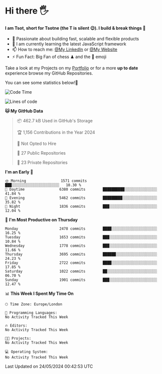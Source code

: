 # Hi there :raised_hand_with_fingers_splayed:
#### I am Tsot, short for Tsotne (the T is silent :wink:). I build & break things :space_invader:
- :telescope: Passionate about building fast, scalable and flexible products
- :seedling: I am currently learning the latest JavaScript framework 
- :mailbox: How to reach me: [@My LinkedIn](https://www.linkedin.com/in/tsotne-gvadzabia/) or [@My Website](https://tsotne.co.uk/contact)
- :zap: Fun Fact: Big Fan of chess ♟ and the 👾 emoji

Take a look at my Projects on my [Portfolio](https://tsotne.co.uk/) or for a more **up to date** experience browse my GitHub Repositories.

You can see some statistics below!:space_invader:
<!--START_SECTION:waka-->
![Code Time](http://img.shields.io/badge/Code%20Time-761%20hrs%202%20mins-blue)

![Lines of code](https://img.shields.io/badge/From%20Hello%20World%20I%27ve%20Written-5.9%20million%20lines%20of%20code-blue)

**🐱 My GitHub Data** 

> 📦 462.7 kB Used in GitHub's Storage 
 > 
> 🏆 1,156 Contributions in the Year 2024
 > 
> 🚫 Not Opted to Hire
 > 
> 📜 27 Public Repositories 
 > 
> 🔑 23 Private Repositories 
 > 
**I'm an Early 🐤** 

```text
🌞 Morning                1571 commits        ███░░░░░░░░░░░░░░░░░░░░░░   10.30 % 
🌆 Daytime                6380 commits        ██████████░░░░░░░░░░░░░░░   41.84 % 
🌃 Evening                5462 commits        █████████░░░░░░░░░░░░░░░░   35.82 % 
🌙 Night                  1836 commits        ███░░░░░░░░░░░░░░░░░░░░░░   12.04 % 
```
📅 **I'm Most Productive on Thursday** 

```text
Monday                   2478 commits        ████░░░░░░░░░░░░░░░░░░░░░   16.25 % 
Tuesday                  1653 commits        ███░░░░░░░░░░░░░░░░░░░░░░   10.84 % 
Wednesday                1778 commits        ███░░░░░░░░░░░░░░░░░░░░░░   11.66 % 
Thursday                 3695 commits        ██████░░░░░░░░░░░░░░░░░░░   24.23 % 
Friday                   2722 commits        ████░░░░░░░░░░░░░░░░░░░░░   17.85 % 
Saturday                 1022 commits        ██░░░░░░░░░░░░░░░░░░░░░░░   06.70 % 
Sunday                   1901 commits        ███░░░░░░░░░░░░░░░░░░░░░░   12.47 % 
```


📊 **This Week I Spent My Time On** 

```text
🕑︎ Time Zone: Europe/London

💬 Programming Languages: 
No Activity Tracked This Week

🔥 Editors: 
No Activity Tracked This Week

🐱‍💻 Projects: 
No Activity Tracked This Week

💻 Operating System: 
No Activity Tracked This Week
```


 Last Updated on 24/05/2024 00:42:53 UTC
<!--END_SECTION:waka-->
